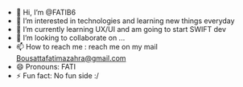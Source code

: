 - 👋 Hi, I’m @FATIB6
- 👀 I’m interested in technologies and learning new things everyday 
- 🌱 I’m currently learning UX/UI and am going to start SWIFT dev
- 💞️ I’m looking to collaborate on ...
- 📫 How to reach me : reach me on my mail Bousattafatimazahra@gmail.com
- 😄 Pronouns: FATI
- ⚡ Fun fact: No fun side :/ 

<!---
FATIB6/FATIB6 is a ✨ special ✨ repository because its `README.md` (this file) appears on your GitHub profile.
You can click the Preview link to take a look at your changes.
--->
